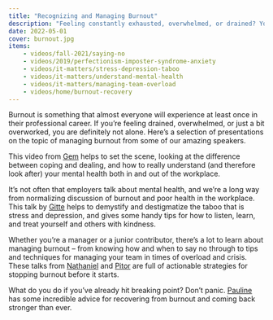 ```yaml
---
title: "Recognizing and Managing Burnout"
description: "Feeling constantly exhausted, overwhelmed, or drained? You're not alone. Here is our content related to burnout."
date: 2022-05-01
cover: burnout.jpg
items:
    - videos/fall-2021/saying-no
    - videos/2019/perfectionism-imposter-syndrome-anxiety
    - videos/it-matters/stress-depression-taboo
    - videos/it-matters/understand-mental-health
    - videos/it-matters/managing-team-overload
    - videos/home/burnout-recovery
---
```


Burnout is something that almost everyone will experience at least once in their professional career. If you’re feeling drained, overwhelmed, or just a bit overworked, you are definitely not alone. Here’s a selection of presentations on the topic of managing burnout from some of our amazing speakers.

This video from [Gem](/people/gem-hill) helps to set the scene, looking at the difference between coping and dealing, and how to really understand (and therefore look after) your mental health both in and out of the workplace.

<library-item path="videos/it-matters/understand-mental-health"></library-item>

It’s not often that employers talk about mental health, and we’re a long way from normalizing discussion of burnout and poor health in the workplace. This talk by [Gitte](/people/gitte-klitgaard)  helps to demystify and destigmatize the taboo that is stress and depression, and gives some handy tips for how to listen, learn, and treat yourself and others with kindness.

<library-item path="videos/it-matters/stress-depression-taboo"></library-item>

Whether you’re a manager or a junior contributor, there’s a lot to learn about managing burnout – from knowing how and when to say no through to tips and techniques for managing your team in times of overload and crisis. These talks from [Nathaniel](/people/nathaniel-okenwa) and [Pitor](/people/piotr-nabielec) are full of actionable strategies for stopping burnout before it starts.

<library-item path="videos/fall-2021/saying-no" item-class="mb-8"></library-item>
<library-item path="videos/it-matters/managing-team-overload"></library-item>

What do you do if you’ve already hit breaking point? Don’t panic. [Pauline](/people/pauline-narvas) has some incredible advice for recovering from burnout and coming back stronger than ever.

<library-item path="videos/home/burnout-recovery"></library-item>
